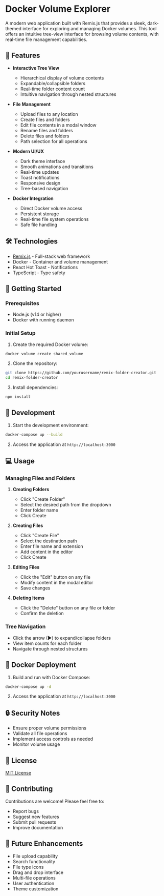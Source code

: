 # Docker Volume Explorer

A modern web application built with Remix.js that provides a sleek, dark-themed interface for exploring and managing Docker volumes. This tool offers an intuitive tree-view interface for browsing volume contents, with real-time file management capabilities.

## 🚀 Features

- **Interactive Tree View**
  - Hierarchical display of volume contents
  - Expandable/collapsible folders
  - Real-time folder content count
  - Intuitive navigation through nested structures

- **File Management**
  - Upload files to any location
  - Create files and folders
  - Edit file contents in a modal window
  - Rename files and folders
  - Delete files and folders
  - Path selection for all operations

- **Modern UI/UX**
  - Dark theme interface
  - Smooth animations and transitions
  - Real-time updates
  - Toast notifications
  - Responsive design
  - Tree-based navigation

- **Docker Integration**
  - Direct Docker volume access
  - Persistent storage
  - Real-time file system operations
  - Safe file handling

## 🛠️ Technologies

- [Remix.js](https://remix.run/) - Full-stack web framework
- Docker - Container and volume management
- React Hot Toast - Notifications
- TypeScript - Type safety

## 🏁 Getting Started

### Prerequisites

- Node.js (v14 or higher)
- Docker with running daemon

### Initial Setup

1. Create the required Docker volume:
```bash
docker volume create shared_volume
```

2. Clone the repository:
```bash
git clone https://github.com/yourusername/remix-folder-creator.git
cd remix-folder-creator
```

3. Install dependencies:
```bash
npm install
```

## 🚀 Development

1. Start the development environment:
```bash
docker-compose up --build
```

2. Access the application at `http://localhost:3000`

## 💻 Usage

### Managing Files and Folders

1. **Creating Folders**
   - Click "Create Folder"
   - Select the desired path from the dropdown
   - Enter folder name
   - Click Create

2. **Creating Files**
   - Click "Create File"
   - Select the destination path
   - Enter file name and extension
   - Add content in the editor
   - Click Create

3. **Editing Files**
   - Click the "Edit" button on any file
   - Modify content in the modal editor
   - Save changes

4. **Deleting Items**
   - Click the "Delete" button on any file or folder
   - Confirm the deletion

### Tree Navigation

- Click the arrow (▶) to expand/collapse folders
- View item counts for each folder
- Navigate through nested structures

## 🐳 Docker Deployment

1. Build and run with Docker Compose:
```bash
docker-compose up -d
```

2. Access the application at `http://localhost:3000`

## 🔒 Security Notes

- Ensure proper volume permissions
- Validate all file operations
- Implement access controls as needed
- Monitor volume usage

## 📝 License

[MIT License](LICENSE)

## 🤝 Contributing

Contributions are welcome! Please feel free to:
- Report bugs
- Suggest new features
- Submit pull requests
- Improve documentation

## 🎨 Future Enhancements

- File upload capability
- Search functionality
- File type icons
- Drag and drop interface
- Multi-file operations
- User authentication
- Theme customization
